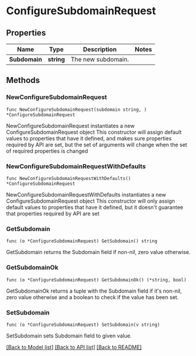 # ConfigureSubdomainRequest

## Properties

Name | Type | Description | Notes
------------ | ------------- | ------------- | -------------
**Subdomain** | **string** | The new subdomain. | 

## Methods

### NewConfigureSubdomainRequest

`func NewConfigureSubdomainRequest(subdomain string, ) *ConfigureSubdomainRequest`

NewConfigureSubdomainRequest instantiates a new ConfigureSubdomainRequest object
This constructor will assign default values to properties that have it defined,
and makes sure properties required by API are set, but the set of arguments
will change when the set of required properties is changed

### NewConfigureSubdomainRequestWithDefaults

`func NewConfigureSubdomainRequestWithDefaults() *ConfigureSubdomainRequest`

NewConfigureSubdomainRequestWithDefaults instantiates a new ConfigureSubdomainRequest object
This constructor will only assign default values to properties that have it defined,
but it doesn't guarantee that properties required by API are set

### GetSubdomain

`func (o *ConfigureSubdomainRequest) GetSubdomain() string`

GetSubdomain returns the Subdomain field if non-nil, zero value otherwise.

### GetSubdomainOk

`func (o *ConfigureSubdomainRequest) GetSubdomainOk() (*string, bool)`

GetSubdomainOk returns a tuple with the Subdomain field if it's non-nil, zero value otherwise
and a boolean to check if the value has been set.

### SetSubdomain

`func (o *ConfigureSubdomainRequest) SetSubdomain(v string)`

SetSubdomain sets Subdomain field to given value.



[[Back to Model list]](../README.md#documentation-for-models) [[Back to API list]](../README.md#documentation-for-api-endpoints) [[Back to README]](../README.md)


